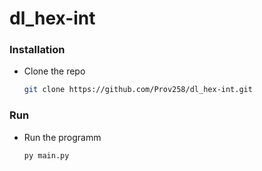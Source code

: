 # dl_hex-int

### Installation

- Clone the repo
  ```sh
  git clone https://github.com/Prov258/dl_hex-int.git
  ```

### Run

- Run the programm
  ```sh
  py main.py
  ```
